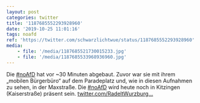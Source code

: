 ```yaml
---
layout: post
categories: twitter
title: '1187685552293928960'
date: '2019-10-25 11:01:16'
tags: noafd
ref: 'https://twitter.com/schwarzlichtwue/status/1187685552293928960'
media:
    - file: '/media/1187685521730015233.jpg'
    - file: '/media/1187685533968936960.jpg'
---
```

Die [#noAfD](/t/noafd) hat vor ~30 Minuten abgebaut. Zuvor war sie mit ihrem „mobilen Bürgerbüro“ auf dem Paradeplatz und, wie in diesen Aufnahmen zu sehen, in der Maxstraße. 
Die [#noAfD](/t/noafd) wird heute noch in Kitzingen (Kaiserstraße) präsent sein.
[twitter.com/RadeltWurzburg…](https://twitter.com/RadeltWurzburg/status/1187701053858422789?s=19)